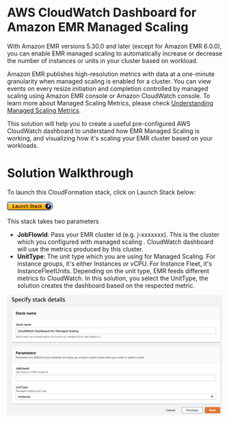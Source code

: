 # AWS CloudWatch Dashboard for Amazon EMR Managed Scaling

With Amazon EMR versions 5.30.0 and later (except for Amazon EMR 6.0.0), you can enable EMR managed scaling to automatically
 increase or decrease the number of instances or units in your cluster based on workload. 

Amazon EMR publishes high-resolution metrics with data at a one-minute granularity when managed scaling is enabled for a 
cluster. You can view events on every resize initiation and completion controlled by managed scaling using Amazon EMR console 
or Amazon CloudWatch console. To learn more about Managed Scaling Metrics, please check [Understanding Managed
 Scaling Metrics](https://docs.aws.amazon.com/emr/latest/ManagementGuide/managed-scaling-metrics.html).

This solution will help you to create a useful pre-configured AWS CloudWatch dashboard to understand how EMR Managed
 Scaling is working, and visualizing how it's scaling your EMR cluster based on your workloads.
 
# Solution Walkthrough

To launch this CloudFormation stack, click on Launch Stack below:

[![LaunchStack](images/LaunchStack.png)](https://console.aws.amazon.com/cloudformation/home?region=us-east-1#/stacks/new?stackName=CloudWatch-Dashboard-for-Managed-Scaling&templateURL=https://aws-data-analytics-blog.s3.amazonaws.com/cloudwatch-for-managed-scaling/custom-dashboard.template)

This stack takes two parameters
- **JobFlowId**: Pass your EMR cluster id (e.g. j-xxxxxxx). This is the cluster which you configured with managed
 scaling
. CloudWatch dashboard will use the metrics produced by this cluster. 
- **UnitType**: The unit type which you are using for Managed Scaling. For instance groups, it's either Instances or
 vCPU. For Instance Fleet, it's InstanceFleetUnits. Depending on the unit type, EMR feeds different metrics to
 CloudWatch. In this solution, you select the UnitType, the solution creates the dashboard based on the respected
 metric.

![cfn-input](images/cfn-input.png)

 